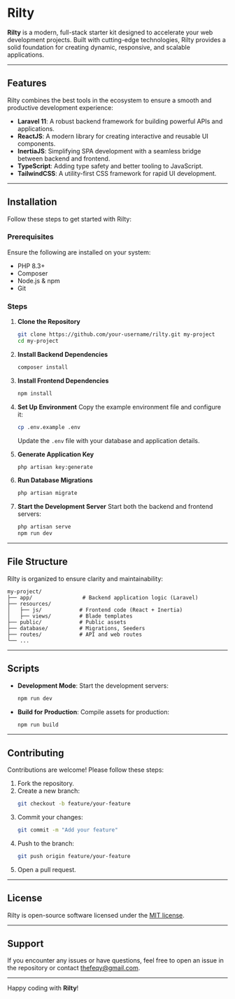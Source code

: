 # Rilty

**Rilty** is a modern, full-stack starter kit designed to accelerate your web development projects. Built with cutting-edge technologies, Rilty provides a solid foundation for creating dynamic, responsive, and scalable applications.

---

## Features

Rilty combines the best tools in the ecosystem to ensure a smooth and productive development experience:

- **Laravel 11**: A robust backend framework for building powerful APIs and applications.
- **ReactJS**: A modern library for creating interactive and reusable UI components.
- **InertiaJS**: Simplifying SPA development with a seamless bridge between backend and frontend.
- **TypeScript**: Adding type safety and better tooling to JavaScript.
- **TailwindCSS**: A utility-first CSS framework for rapid UI development.

---

## Installation

Follow these steps to get started with Rilty:

### Prerequisites

Ensure the following are installed on your system:

- PHP 8.3+
- Composer
- Node.js & npm
- Git

### Steps

1. **Clone the Repository**
   ```bash
   git clone https://github.com/your-username/rilty.git my-project
   cd my-project
   ```

2. **Install Backend Dependencies**
   ```bash
   composer install
   ```

3. **Install Frontend Dependencies**
   ```bash
   npm install
   ```

4. **Set Up Environment**
   Copy the example environment file and configure it:
   ```bash
   cp .env.example .env
   ```
   Update the `.env` file with your database and application details.

5. **Generate Application Key**
   ```bash
   php artisan key:generate
   ```

6. **Run Database Migrations**
   ```bash
   php artisan migrate
   ```

7. **Start the Development Server**
   Start both the backend and frontend servers:
   ```bash
   php artisan serve
   npm run dev
   ```

---

## File Structure

Rilty is organized to ensure clarity and maintainability:

```
my-project/
├── app/                # Backend application logic (Laravel)
├── resources/
│   ├── js/            # Frontend code (React + Inertia)
│   ├── views/         # Blade templates
├── public/            # Public assets
├── database/          # Migrations, Seeders
├── routes/            # API and web routes
└── ...
```

---

## Scripts

- **Development Mode**: Start the development servers:
  ```bash
  npm run dev
  ```

- **Build for Production**: Compile assets for production:
  ```bash
  npm run build
  ```

---

## Contributing

Contributions are welcome! Please follow these steps:

1. Fork the repository.
2. Create a new branch:
   ```bash
   git checkout -b feature/your-feature
   ```
3. Commit your changes:
   ```bash
   git commit -m "Add your feature"
   ```
4. Push to the branch:
   ```bash
   git push origin feature/your-feature
   ```
5. Open a pull request.

---

## License

Rilty is open-source software licensed under the [MIT license](LICENSE).

---

## Support

If you encounter any issues or have questions, feel free to open an issue in the repository or contact thefeqy@gmail.com.

---

Happy coding with **Rilty**!
